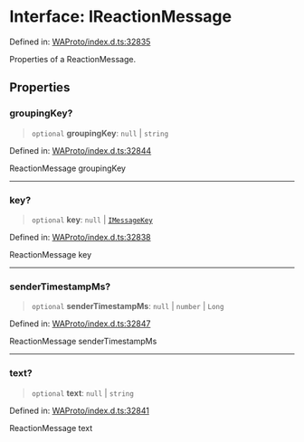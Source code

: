 # Interface: IReactionMessage

Defined in: [WAProto/index.d.ts:32835](https://github.com/Fokusdotid/bail/blob/cf6cc85134e12081bc635cea02cc0eee74033a81/WAProto/index.d.ts#L32835)

Properties of a ReactionMessage.

## Properties

### groupingKey?

> `optional` **groupingKey**: `null` \| `string`

Defined in: [WAProto/index.d.ts:32844](https://github.com/Fokusdotid/bail/blob/cf6cc85134e12081bc635cea02cc0eee74033a81/WAProto/index.d.ts#L32844)

ReactionMessage groupingKey

***

### key?

> `optional` **key**: `null` \| [`IMessageKey`](../../../interfaces/IMessageKey.md)

Defined in: [WAProto/index.d.ts:32838](https://github.com/Fokusdotid/bail/blob/cf6cc85134e12081bc635cea02cc0eee74033a81/WAProto/index.d.ts#L32838)

ReactionMessage key

***

### senderTimestampMs?

> `optional` **senderTimestampMs**: `null` \| `number` \| `Long`

Defined in: [WAProto/index.d.ts:32847](https://github.com/Fokusdotid/bail/blob/cf6cc85134e12081bc635cea02cc0eee74033a81/WAProto/index.d.ts#L32847)

ReactionMessage senderTimestampMs

***

### text?

> `optional` **text**: `null` \| `string`

Defined in: [WAProto/index.d.ts:32841](https://github.com/Fokusdotid/bail/blob/cf6cc85134e12081bc635cea02cc0eee74033a81/WAProto/index.d.ts#L32841)

ReactionMessage text
